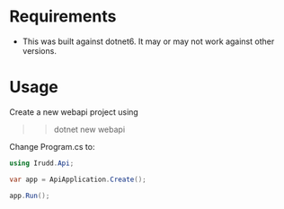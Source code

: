 # Requirements

- This was built against dotnet6. It may or may not work against other versions.

# Usage
Create a new webapi project using

>> dotnet new webapi

Change Program.cs to:

```csharp
using Irudd.Api;

var app = ApiApplication.Create();

app.Run();
```